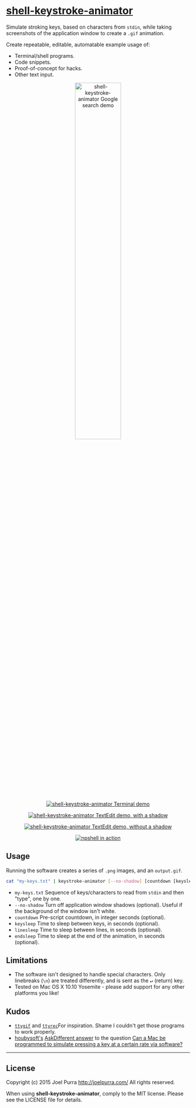 # [shell-keystroke-animator](https://github.com/joelpurra/shell-keystroke-animator)

Simulate stroking keys, based on characters from `stdin`, while taking screenshots of the application window to create a `.gif` animation.

Create repeatable, editable, automatable example usage of:

- Terminal/shell programs.
- Code snippets.
- Proof-of-concept for hacks.
- Other text input.



<p align="center">
  <a href="https://cloud.githubusercontent.com/assets/1398544/5851864/9f8eb82e-a20d-11e4-9c05-a33de1558be3.gif">
    <img src="https://cloud.githubusercontent.com/assets/1398544/5851864/9f8eb82e-a20d-11e4-9c05-a33de1558be3.gif" alt="shell-keystroke-animator Google search demo" width="50%" border="0" />
  </a>
</p>

<p align="center">
  <a href="https://github.com/joelpurra/shell-keystroke-animator">
    <img src="https://cloud.githubusercontent.com/assets/1398544/5851982/9e88415a-a20f-11e4-8976-9a3fedeb54a0.gif" alt="shell-keystroke-animator Terminal demo" border="0" />
  </a>
</p>

<p align="center">
  <a href="https://github.com/joelpurra/shell-keystroke-animator">
    <img src="https://cloud.githubusercontent.com/assets/1398544/5851871/cc05ff3e-a20d-11e4-9a60-cdea5c6cf346.gif" alt="shell-keystroke-animator TextEdit demo, with a shadow" border="0" />
  </a>
</p>

<p align="center">
  <a href="https://github.com/joelpurra/shell-keystroke-animator">
    <img src="https://cloud.githubusercontent.com/assets/1398544/5851868/c1023710-a20d-11e4-9a0e-fd4bd54d3b9b.gif" alt="shell-keystroke-animator TextEdit demo, without a shadow" border="0" />
  </a>
</p>

<p align="center">
  <a href="https://github.com/joelpurra/npshell/">
    <img src="https://cloud.githubusercontent.com/assets/1398544/5836151/b8d8e31e-a171-11e4-8412-d23765b54a25.gif" alt="npshell in action" border="0" />
  </a>
</p>



## Usage

Running the software creates a series of `.png` images, and an `output.gif`.

```bash
cat "my-keys.txt" | keystroke-animator [--no-shadow] [countdown [keysleep [linesleep [endsleep]]]]
```

- `my-keys.txt` Sequence of keys/characters to read from `stdin` and then "type", one by one.
- `--no-shadow` Turn off application window shadows (optional). Useful if the background of the window isn't white.
- `countdown` Pre-script countdown, in integer seconds (optional).
- `keysleep` Time to sleep between keys, in seconds (optional).
- `linesleep` Time to sleep between lines, in seconds (optional).
- `endsleep` Time to sleep at the end of the animation, in seconds (optional).



## Limitations

- The software isn't designed to handle special characters. Only linebreaks (`\n`) are treated differently, and is sent as the <kbd>&crarr;</kbd> (return) key.
- Tested on Mac OS X 10.10 Yosemite - please add support for any other platforms you like!

## Kudos

- [`ttygif`](https://github.com/icholy/ttygif) and [`ttyrec`](https://github.com/mjording/ttyrec)For inspiration. Shame I couldn't get those programs to work properly.
- [houbysoft's](http://houbysoft.com) [AskDifferent answer](http://apple.stackexchange.com/a/63899) to the question [Can a Mac be programmed to simulate pressing a key at a certain rate via software?](http://apple.stackexchange.com/questions/63897/can-a-mac-be-programmed-to-simulate-pressing-a-key-at-a-certain-rate-via-softwar)



---

## License
Copyright (c) 2015 Joel Purra <http://joelpurra.com/>
All rights reserved.

When using **shell-keystroke-animator**, comply to the MIT license. Please see the LICENSE file for details.

